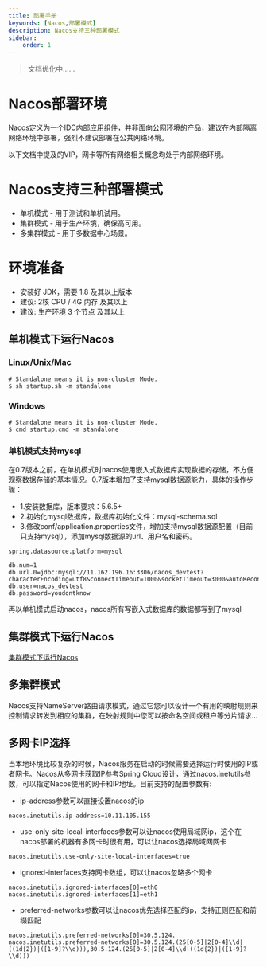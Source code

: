 ```yaml
---
title: 部署手册
keywords: [Nacos,部署模式]
description: Nacos支持三种部署模式
sidebar:
    order: 1
---
```


> 文档优化中......

# Nacos部署环境

Nacos定义为一个IDC内部应用组件，并非面向公网环境的产品，建议在内部隔离网络环境中部署，强烈不建议部署在公共网络环境。

以下文档中提及的VIP，网卡等所有网络相关概念均处于内部网络环境。

# Nacos支持三种部署模式

* 单机模式 - 用于测试和单机试用。
* 集群模式 - 用于生产环境，确保高可用。
* 多集群模式 - 用于多数据中心场景。

# 环境准备
- 安装好 JDK，需要 1.8 及其以上版本
- 建议: 2核 CPU / 4G 内存 及其以上
- 建议: 生产环境 3 个节点 及其以上

## 单机模式下运行Nacos

### Linux/Unix/Mac

```shell
# Standalone means it is non-cluster Mode.
$ sh startup.sh -m standalone
```

### Windows

```shell
# Standalone means it is non-cluster Mode.
$ cmd startup.cmd -m standalone
```

### 单机模式支持mysql

在0.7版本之前，在单机模式时nacos使用嵌入式数据库实现数据的存储，不方便观察数据存储的基本情况。0.7版本增加了支持mysql数据源能力，具体的操作步骤：

- 1.安装数据库，版本要求：5.6.5+
- 2.初始化mysql数据库，数据库初始化文件：mysql-schema.sql
- 3.修改conf/application.properties文件，增加支持mysql数据源配置（目前只支持mysql），添加mysql数据源的url、用户名和密码。

```
spring.datasource.platform=mysql

db.num=1
db.url.0=jdbc:mysql://11.162.196.16:3306/nacos_devtest?characterEncoding=utf8&connectTimeout=1000&socketTimeout=3000&autoReconnect=true
db.user=nacos_devtest
db.password=youdontknow
```

再以单机模式启动nacos，nacos所有写嵌入式数据库的数据都写到了mysql

## 集群模式下运行Nacos

[集群模式下运行Nacos](./cluster-mode-quick-start.md)

## 多集群模式

Nacos支持NameServer路由请求模式，通过它您可以设计一个有用的映射规则来控制请求转发到相应的集群，在映射规则中您可以按命名空间或租户等分片请求...

## 多网卡IP选择

当本地环境比较复杂的时候，Nacos服务在启动的时候需要选择运行时使用的IP或者网卡。Nacos从多网卡获取IP参考Spring Cloud设计，通过nacos.inetutils参数，可以指定Nacos使用的网卡和IP地址。目前支持的配置参数有:

- ip-address参数可以直接设置nacos的ip

```
nacos.inetutils.ip-address=10.11.105.155
```

- use-only-site-local-interfaces参数可以让nacos使用局域网ip，这个在nacos部署的机器有多网卡时很有用，可以让nacos选择局域网网卡

```
nacos.inetutils.use-only-site-local-interfaces=true
```

- ignored-interfaces支持网卡数组，可以让nacos忽略多个网卡

```
nacos.inetutils.ignored-interfaces[0]=eth0
nacos.inetutils.ignored-interfaces[1]=eth1
```

- preferred-networks参数可以让nacos优先选择匹配的ip，支持正则匹配和前缀匹配

```
nacos.inetutils.preferred-networks[0]=30.5.124.
nacos.inetutils.preferred-networks[0]=30.5.124.(25[0-5]|2[0-4]\\d|((1d{2})|([1-9]?\\d))),30.5.124.(25[0-5]|2[0-4]\\d|((1d{2})|([1-9]?\\d)))
```
